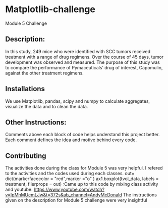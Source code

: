 # Matplotlib-challenge
Module 5 Challenge
## Description:
 In this study, 249 mice who were identified with SCC tumors received treatment with a range of drug regimens. Over the course of 45 days, tumor development was observed and measured. The purpose of this study was to compare the performance of Pymaceuticals’ drug of interest, Capomulin, against the other treatment regimens.
 ## Installations
 We use Matplotlib, pandas, scipy and numpy to calculate aggregates, visualize the data and to clean the data.
 ## Other Instructions:
 Comments above each block of code helps understand this project better. Each comment defines the idea and motive behind every code.
 ## Contributing
 The activities done during the class for Module 5 was very helpful. I refered to the activities and the codes used during each classes.
 out= dict(markerfacecolor = "red",marker ="o" ) ax1.boxplot(tvol_data, labels = treatment, flierprops = out) :Came up to this code by mixing class activity and youtube: https://www.youtube.com/watch?v=IpMhMUcmLJw&t=372s&ab_channel=AndyMcDonald
 The instructions given on the description for Module 5 challenge were very insightful
 
